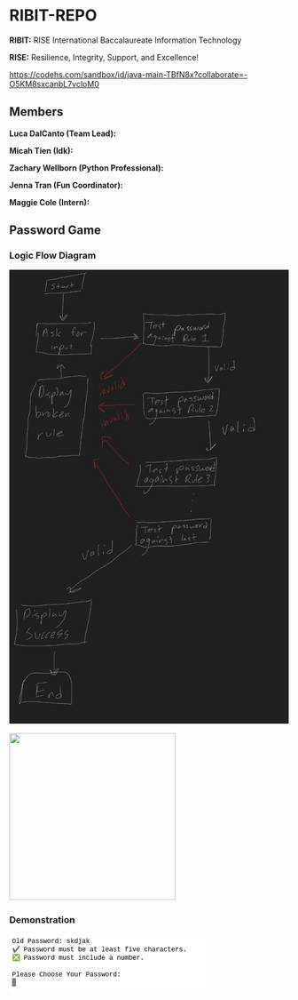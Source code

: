 # RIBIT-REPO

**RIBIT:** RISE International Baccalaureate Information Technology

**RISE:** Resilience, Integrity, Support, and Excellence!

https://codehs.com/sandbox/id/java-main-TBfN8x?collaborate=-O5KM8sxcanbL7vcloM0

## Members

**Luca DalCanto (Team Lead):**

**Micah Tien (Idk):**

**Zachary Wellborn (Python Professional):**

**Jenna Tran (Fun Coordinator):**

**Maggie Cole (Intern):**

## Password Game

### Logic Flow Diagram

![Demonstration](https://github.com/Luca-Skyline/RIBIT-REPO/blob/main/images/IMG_0042.jpeg?raw=true)

<img src="[https://github.com/Luca-Skyline/RIBIT-REPO/blob/main/images/IMG_0042.jpeg?raw=true]" width="300" height="300"/>

### Demonstration

![Demonstration](https://github.com/Luca-Skyline/RIBIT-REPO/blob/main/images/demonstration.png?raw=true)


